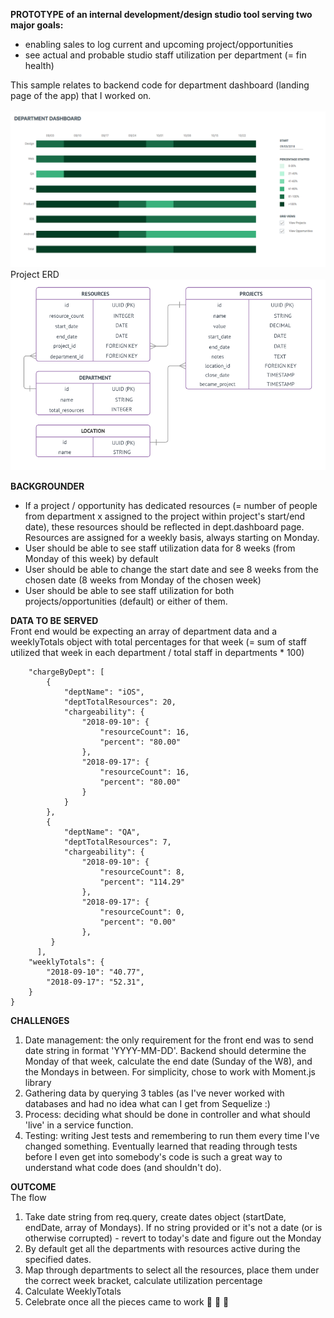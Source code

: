 **PROTOTYPE of an internal development/design studio tool serving two major goals:**
<br>
* enabling sales to log current and upcoming project/opportunities 
* see actual and probable studio staff utilization per department (= fin health)

This sample relates to backend code for department dashboard (landing page of the app) that I worked on. 
<br>
<br>
![Department Dashboard](https://github.com/hanhaechi/code-samples/blob/master/Dept.Dashboard.png)
<br>
Project ERD
![ERD](https://github.com/hanhaechi/code-samples/blob/master/Forest_ERD.png)

**BACKGROUNDER**
<br>
* If a project / opportunity has dedicated resources (= number of people from department x assigned to the project within project's start/end date), these resources should be reflected in dept.dashboard page. Resources are assigned for a weekly basis, always starting on Monday.
* User should be able to see staff utilization data for 8 weeks (from Monday of this week) by default
* User should be able to change the start date and see 8 weeks from the chosen date (8 weeks from Monday of the chosen week)
* User should be able to see staff utilization for both projects/opportunities (default) or either of them. 

**DATA TO BE SERVED**
<br>
Front end would be expecting an array of department data and a weeklyTotals object with total percentages for that week (= sum of staff utilized that week in each department / total staff in departments * 100)

```{
    "chargeByDept": [
        {
            "deptName": "iOS",
            "deptTotalResources": 20,
            "chargeability": {
                "2018-09-10": {
                    "resourceCount": 16,
                    "percent": "80.00"
                },
                "2018-09-17": {
                    "resourceCount": 16,
                    "percent": "80.00"
                }
            }
        },
        {
            "deptName": "QA",
            "deptTotalResources": 7,
            "chargeability": {
                "2018-09-10": {
                    "resourceCount": 8,
                    "percent": "114.29"
                },
                "2018-09-17": {
                    "resourceCount": 0,
                    "percent": "0.00"
                },
         }
      ],
    "weeklyTotals": {
        "2018-09-10": "40.77",
        "2018-09-17": "52.31",
    }
}
```

**CHALLENGES**
1. Date management: the only requirement for the front end was to send date string in format 'YYYY-MM-DD'. Backend should determine the Monday of that week, calculate the end date (Sunday of the W8), and the Mondays in between. For simplicity, chose to work with Moment.js library
2. Gathering data by querying 3 tables (as I've never worked with databases and had no idea what can I get from Sequelize :)
3. Process: deciding what should be done in controller and what should 'live' in a service function. 
4. Testing: writing Jest tests and remembering to run them every time I've changed something. Eventually learned that reading through tests before I even get into somebody's code is such a great way to understand what code does (and shouldn't do). 

**OUTCOME**
<br>
The flow
1. Take date string from req.query, create dates object (startDate, endDate, array of Mondays). If no string provided or it's not a date (or is otherwise corrupted) - revert to today's date and figure out the Monday
2. By default get all the departments with resources active during the specified dates.
3. Map through departments to select all the resources, place them under the correct week bracket, calculate utilization percentage
4. Calculate WeeklyTotals
5. Celebrate once all the pieces came to work :tada: :clinking_glasses: :100:
